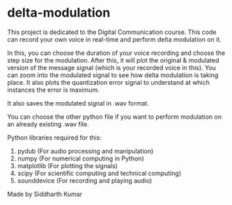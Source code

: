 # delta-modulation
This project is dedicated to the Digital Communication course.
This code can record your own voice in real-time and perform delta modulation on it.

In this, you can choose the duration of your voice recording and choose the step size for the modulation.
After this, it will plot the original & modulated version of the message signal (which is your recorded voice in this). You can zoom into the modulated signal to see how delta modulation is taking place. It also plots the quantization error signal to understand at which instances the error is maximum.

It also saves the modulated signal in .wav format.

You can choose the other python file if you want to perform modulation on an already existing .wav file. 

Python libraries required for this:
1. pydub (For audio processing and manipulation)
2. numpy (For numerical computing in Python)
3. matplotlib (For plotting the signals)
4. scipy (For scientific computing and technical computing)
5. sounddevice (For recording and playing audio)

Made by Siddharth Kumar
